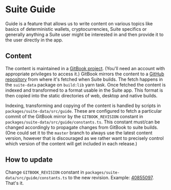 # Suite Guide

Guide is a feature that allows us to write content on various topics like basics of deterministic wallets, cryptocurrencies, Suite specifics or generally anything a Suite user might be interested in and then provide it to the user directly in the app.

## Content

The content is maintained in a [GitBook project](https://app.gitbook.com/@cerberus/s/suite-product-guide/). (You'll need an account with appropriate privileges to access it.) GitBook mirrors the content to a [GitHub repository](https://github.com/Cerberus-Wallet/cerberus-suite-guide) from where it's fetched when Suite builds. The fetch happens in the `suite-data` package on `build:lib` yarn task. Once fetched the content is indexed and transformed to a format usable in the Suite app. This format is then copied into the static directories of web, desktop and native builds.

Indexing, transforming and copying of the content is handled by scripts in `packages/suite-data/src/guide`. These are configured to fetch a particular commit of the GitBook mirror by the `GITBOOK_REVISION` constant in `packages/suite-data/src/guide/constants.ts`. This constant must/can be changed accordingly to propagate changes from GitBook to suite builds. (One could set it to the `master` branch to always use the latest content version, however that is discouraged as we rather want to precisely control which version of the content will get included in each release.)

## How to update

Change `GITBOOK_REVISION` constant in `packages/suite-data/src/guide/constants.ts` to the new revision. Example: [40855097](https://github.com/Cerberus-Wallet/cerberus-suite/commit/408550979cd58e78df297e30fb32e45935529a80). That's it.
